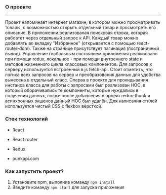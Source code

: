 ### О проекте
***
Проект напоминает интернет магазин, в котором можно просматривать товары, с возможностью открыть отдельный товар и просмотреть его описание. В приложении реализованая поисковая строка, которая рабоатет через отдельный запрос к API. Каждый товар можно добавлять во вкладку "Избранное" (открывается с помощью react-router-dom). Также на странице присутствует пагинация (постраничный вывод).  Управление глобальным состоянием приложения реализовано при помощи redux, локальное - при помощи внутреннего state и методов жизненного цикла классовых компонентов.
Для запросов к серверу используется встроенный в js fetch-api. Стоит отметить, что логика всех запросов на сервер и преобразования данных для удобства вынесена в отдельный класс. Сперва в проекте для прокидывания инстанса класса для работы с запросами был реализован HOC, в который оборачивались те компоненты, которые нуждались в получении данных, позже после добавления в проект redux-thunk и асинхронных экшенов данный HOC был удалён.
Для написания стилей используется чистый CSS с flexbox вёрсткой.

### Стек технологий
* React
* React router
* Redux

* punkapi.com

### Как запустить проект?
1. Установите npm, выполнив команду ```npm install ```
2. Введите команду ```npm start``` для запуска приложения


